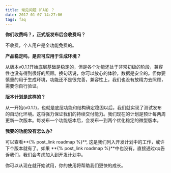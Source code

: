 ```yaml
---
title: 常见问题（FAQ）？
date: 2017-01-07 14:27:06
tags: faq
---
```


**你们收费吗？，正式版发布后会收费吗？**

不收费，个人用户是全功能免费的。


**产品稳定吗，是否可应用于生成环境？**

从版本v0.1.1开始底层基础是稳定的，但是各个功能还处于非常初级的阶段，兼容性也没有得到很好的照顾。换句话说，你可以放心的体验，数据是安全的。但你要慎重的用于生成环境，功能还不是很完善，兼容性上，我们也没有放精力去照顾，需要你自行验证。

**版本计划是这样的？**

从一开始(v0.1.1)，也就是底层功能和结构确定稳固以后，我们就实现了测试发布的自动化环境。这将强力保证我们的持续交付能力。我们现在的计划是预计每两周更新一次版本。每发布一个功能版本后，会发布一到两个优化稳定的微型版本。


**我要的功能没有怎么办?**

可以查看**{% post_link roadmap %}**, 这是我们列入开发计划中的工作，或许下个版本就有了。如果 **{% post_link roadmap %}**中也没有，直接通过qq告诉我们，我们会考虑加入到开发计划中。

你可以从现在就开始试用，你的使用将帮助我们更快的成长。